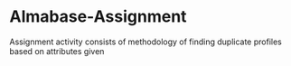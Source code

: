 # Almabase-Assignment
 Assignment activity consists of methodology of finding duplicate profiles based on attributes given
